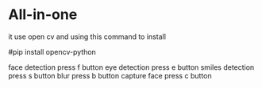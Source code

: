 # All-in-one


it use open cv and using this command to install

#pip install opencv-python

face detection press  f button
eye detection press e button
smiles detection press s button
blur press b button
capture face press c button
